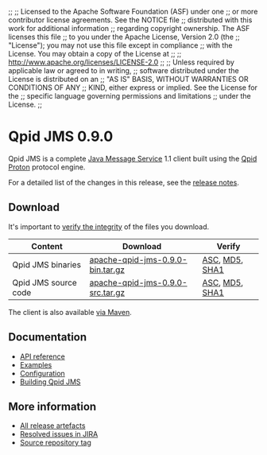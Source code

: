 ;;
;; Licensed to the Apache Software Foundation (ASF) under one
;; or more contributor license agreements.  See the NOTICE file
;; distributed with this work for additional information
;; regarding copyright ownership.  The ASF licenses this file
;; to you under the Apache License, Version 2.0 (the
;; "License"); you may not use this file except in compliance
;; with the License.  You may obtain a copy of the License at
;; 
;;   http://www.apache.org/licenses/LICENSE-2.0
;; 
;; Unless required by applicable law or agreed to in writing,
;; software distributed under the License is distributed on an
;; "AS IS" BASIS, WITHOUT WARRANTIES OR CONDITIONS OF ANY
;; KIND, either express or implied.  See the License for the
;; specific language governing permissions and limitations
;; under the License.
;;

# Qpid JMS 0.9.0

Qpid JMS is a complete [Java Message Service][jms] 1.1 client built
using the [Qpid Proton]({{site_url}}/proton/index.html) protocol engine.

For a detailed list of the changes in this release, see the [release
notes](release-notes.html).

[jms]: http://en.wikipedia.org/wiki/Java_Message_Service

## Download

It's important to [verify the
integrity]({{site_url}}/download.html#verify-what-you-download) of the
files you download.

| Content | Download | Verify |
|---------|----------|--------|
| Qpid JMS binaries | [apache-qpid-jms-0.9.0-bin.tar.gz](http://archive.apache.org/dist/qpid/jms/0.9.0/apache-qpid-jms-0.9.0-bin.tar.gz) | [ASC](https://archive.apache.org/dist/qpid/jms/0.9.0/apache-qpid-jms-0.9.0-bin.tar.gz.asc), [MD5](https://archive.apache.org/dist/qpid/jms/0.9.0/apache-qpid-jms-0.9.0-bin.tar.gz.md5), [SHA1](https://archive.apache.org/dist/qpid/jms/0.9.0/apache-qpid-jms-0.9.0-bin.tar.gz.sha1) |
| Qpid JMS source code | [apache-qpid-jms-0.9.0-src.tar.gz](http://archive.apache.org/dist/qpid/jms/0.9.0/apache-qpid-jms-0.9.0-src.tar.gz) | [ASC](https://archive.apache.org/dist/qpid/jms/0.9.0/apache-qpid-jms-0.9.0-src.tar.gz.asc), [MD5](https://archive.apache.org/dist/qpid/jms/0.9.0/apache-qpid-jms-0.9.0-src.tar.gz.md5), [SHA1](https://archive.apache.org/dist/qpid/jms/0.9.0/apache-qpid-jms-0.9.0-src.tar.gz.sha1) |

The client is also available [via Maven]({{site_url}}/maven.html).

## Documentation


<div class="two-column" markdown="1">

 - [API reference](http://docs.oracle.com/javaee/1.4/api/javax/jms/package-summary.html)
 - [Examples](https://github.com/apache/qpid-jms/tree/0.9.0/qpid-jms-examples)
 - [Configuration](docs/index.html)
 - [Building Qpid JMS](building.html)

</div>


## More information

 - [All release artefacts](http://archive.apache.org/dist/qpid/jms/0.9.0)
 - [Resolved issues in JIRA](https://issues.apache.org/jira/issues/?jql=project+%3D+QPIDJMS+AND+fixVersion+%3D+%270.9.0%27+AND+resolution+%3D+%27fixed%27+ORDER+BY+priority+DESC)
 - [Source repository tag](https://gitbox.apache.org/repos/asf/qpid-jms.git/tree/refs/tags/0.9.0)

<script type="text/javascript">
  _deferredFunctions.push(function() {
      if ("0.9.0" === "{{current_jms_release}}") {
          _modifyCurrentReleaseLinks();
      }
  });
</script>
